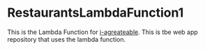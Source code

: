 # RestaurantsLambdaFunction1


This is the Lambda Function for [i-agreateable](https://github.com/k-westbrook/i-agreatable). This is tbe web app repository that uses the lambda function.
